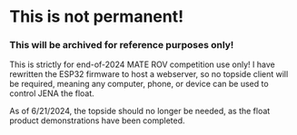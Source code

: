 # This is not permanent!
### This will be archived for reference purposes only!
This is strictly for end-of-2024 MATE ROV competition use only! I have rewritten the ESP32 firmware to host a webserver, so no topside client will be required, meaning any computer, phone, or device can be used to control JENA the float.

As of 6/21/2024, the topside should no longer be needed, as the float product demonstrations have been completed. 


